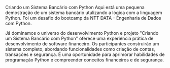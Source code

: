 Criando um Sistema Bancário com Python
Aqui está uma pequena demostração de um sistema bancário utulizando a lógica com a linguagem Python. Foi um desafio do bootcamp da NTT DATA - Engenharia de Dados com Python.

Já dominamos o universo do desenvolvimento Python e projeto "Criando um Sistema Bancário com Python" oferece uma experiência prática de desenvolvimento de software financeiro. Os participantes construirão um sistema completo, abordando funcionalidades como criação de contas, transações e segurança. É uma oportunidade para aprimorar habilidades de programação Python e compreender conceitos financeiros e de segurança.
